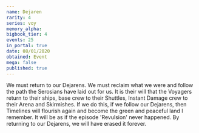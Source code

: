 ```yaml
---
name: Dejaren
rarity: 4
series: voy
memory_alpha:
bigbook_tier: 4
events: 25
in_portal: true
date: 08/01/2020
obtained: Event
mega: false
published: true
---
```


We must return to our Dejarens. We must reclaim what we were and follow the path the Serosians have laid out for us. It is their will that the Voyagers return to their ships, base crew to their Shuttles, Instant Damage crew to their Arena and Skirmishes. If we do this, if we follow our Dejarens, then Timelines will flourish again and become the green and peaceful land I remember. It will be as if the episode 'Revulsion' never happened. By returning to our Dejarens, we will have erased it forever.
